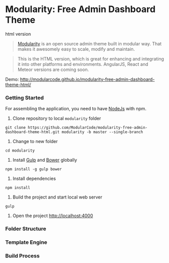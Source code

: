 # Modularity: Free Admin Dashboard Theme
html version

> [Modularity](http://modularcode.github.io/modularity-free-admin-dashboard-theme-html/) is an open source admin theme
> built in modular way. That makes it awesomely easy to scale, modify and maintain.

> This is the HTML version, which is great for enhancing and integrating it into other platforms and environments. 
> AngularJS, React and Meteor versions are coming soon.

Demo: http://modularcode.github.io/modularity-free-admin-dashboard-theme-html/

### Getting Started

For assembling the application, you need to have [NodeJs](https://nodejs.org/en/) with npm.

1. Clone repository to local `modularity` folder

  ```
  git clone https://github.com/ModularCode/modularity-free-admin-dashboard-theme-html.git modularity -b master --single-branch 
  ```
    
1. Change to new folder

  ```
  cd modularity
  ```
1. Install [Gulp](http://gulpjs.com/) and [Bower](http://bower.io/) globally

  ```
  npm install -g gulp bower
  ```
1. Install dependencies 

  ```
  npm install
  ```
1. Build the project and start local web server

  ```
  gulp
  ```
1. Open the project [http://localhost:4000](http://localhost:4000)


### Folder Structure

### Template Engine

### Build Process
